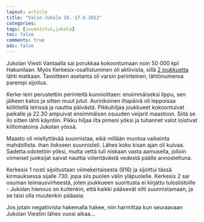 ```yaml
---
layout: article 
title: "Valio-Jukola 16.-17.6.2012" 
categories: 
tags: [suunnistus,jukola]
toc: false 
comments: true 
ads: false 
---
```


Jukolan Viesti Vantaalla sai porukkaa kokoontumaan noin 50 000 kpl
Hakunilaan. Myös Kerkesix-osallistuminen oli aktiivista, sillä [2
joukkuetta](http://kerkesix.fi/jukolaan-tana-vuonna-2-joukkuetta) lähti
matkaan. Tavoitteen asetanta oli varsin perinteinen, lähtönumeroa
parempi sijoitus. 

Kerke-leiri perustettiin perinteitä kunnioittaen: ensimmäiseksi lippu,
sen jälkeen katos ja sitten muut jutut. Aurinkoinen iltapäivä oli
leppoisaa köllötellä leirissä ja nauttia päivästä. Pikkuhiljaa joukkueet
kokoontuivat paikalle ja 22.30 ampuivat ensimmäisen osuuden veijarit
maastoon. Siitä se ilo sitten lähti käyntiin. Pikku hiljaa ilta pimeni
yöksi ja tuhannet valot loistivat kiiltomatoina Jukolan yössä. 

Maasto oli miellyttävää suunnistaa, eikä millään muotoa vaikeinta
mahdollista. ihan ilokseen suunnisteli. Lähes koko kisan ajan oli
kuivaa. Sadetta odotettiin yöksi, mutta vettä tuli niskaan vasta
aamusella, jolloin viimeiset juoksijat saivat nauttia viilentävästä
vedestä päälle annosteltuna.

Kerkesix 1 nosti sijoitustaan viimekertaisesta (916) ja sijoittui tässä
kirmauksessa sijalle 730. jopa siis puolen välin yläpuolelle. Kerkesix 2
sai osuman leimausvirheestä, joten joukkueen suoritusta ei kirjattu
tuloslistoille - Jukolan hienous on kuitenkin, että kaikki pääsevät
silti suunnistamaan, ja se taisi olla muutenkin pääasia.

Jos jotain negatiivista hakemalla hakee, niin harmittaa kun seuraavaan
Jukolan Viestiin lähes vuosi aikaa...


